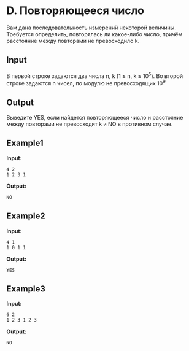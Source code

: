 # D. Повторяющееся число

Вам дана последовательность измерений некоторой величины. Требуется определить, повторялась ли какое-либо число, причём расстояние между повторами не превосходило k.

## Input
В первой строке задаются два числа n, k (1 &le; n, k &le; 10<sup>5</sup>).
Во второй строке задаются n чисел, по модулю не превосходящих 10<sup>9</sup>

## Output

Выведите YES, если найдется повторяющееся число и расстояние между повторами не превосходит k и NO в противном случае.  

## Example1
**Input:**
```
4 2
1 2 3 1
```
**Output:**
```
NO
``` 

## Example2
**Input:**
```
4 1
1 0 1 1
```
**Output:**
```
YES
```

## Example3
**Input:**
```
6 2
1 2 3 1 2 3
```
**Output:**
```
NO
``` 